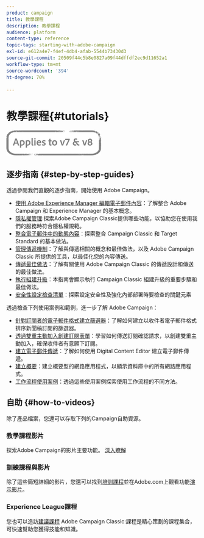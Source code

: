 ```yaml
---
product: campaign
title: 教學課程
description: 教學課程
audience: platform
content-type: reference
topic-tags: starting-with-adobe-campaign
exl-id: e612a4e7-f4ef-4db4-afab-5544b73430d3
source-git-commit: 20509f44c5b8e0827a09f44dffdf2ec9d11652a1
workflow-type: tm+mt
source-wordcount: '394'
ht-degree: 70%

---
```


# 教學課程{#tutorials}

![](../../assets/common.svg)

## 逐步指南 {#step-by-step-guides}

透過參閱我們直觀的逐步指南，開始使用 Adobe Campaign。

* [使用 Adobe Experience Manager 編輯電子郵件內容](https://helpx.adobe.com/campaign/kb/acc-aem.html)：了解整合 Adobe Campaign 和 Experience Manager 的基本概念。
* [隱私權管理](https://helpx.adobe.com/tw/campaign/kb/acc-privacy.html):探索Adobe Campaign Classic提供哪些功能，以協助您在使用我們的服務時符合隱私權規範。
* [整合電子郵件中的動態內容](https://experienceleague.adobe.com/docs/campaign-classic/using/integrating-with-adobe-experience-cloud/adobe-target/inserting-a-dynamic-image.html)：探索整合 Campaign Classic 和 Target Standard 的基本做法。
* [管理傳遞機制](../../delivery/using/about-deliverability.md)：了解與傳遞相關的概念和最佳做法，以及 Adobe Campaign Classic 所提供的工具，以最佳化您的內容傳送。
* [傳遞最佳做法](../../delivery/using/delivery-best-practices.md)：了解有關使用 Adobe Campaign Classic 的傳遞設計和傳送的最佳做法。
* [執行組建升級](https://helpx.adobe.com/campaign/kb/acc-build-upgrade.html)：本指南會顯示執行 Campaign Classic 組建升級的重要步驟和最佳做法。
* [安全性設定檢查清單](https://helpx.adobe.com/tw/campaign/kb/acc-security.html)：探索設定安全性及強化內部部署時要檢查的關鍵元素

透過檢查下列使用案例和範例，進一步了解 Adobe Campaign：

* [針對訂閱者的電子郵件格式建立篩選器](../../platform/using/use-case.md#creating-a-filter-on-the-email-format-of-subscribers)：了解如何建立以收件者電子郵件格式排序新聞稿訂閱的篩選器。
* [透過雙重主動加入創建訂閱表單](../../web/using/use-cases--web-forms.md#create-a-subscription--form-with-double-opt-in)：學習如何傳送訂閱確認請求，以創建雙重主動加入，確保收件者有意願下訂閱。
* [建立電子郵件傳遞](../../web/using/use-case--creating-an-email-delivery.md)：了解如何使用 Digital Content Editor 建立電子郵件傳遞。
* [建立概要](../../web/using/use-cases--creating-overviews.md)：建立概要型的網路應用程式，以顯示資料庫中的所有網路應用程式。
* [工作流程使用案例](../../workflow/using/about-workflow-use-cases.md)：透過這些使用案例探索使用工作流程的不同方法。

## 自助 {#how-to-videos}

除了產品檔案，您還可以存取下列的Campaign自助資源。

### 教學課程影片

探索Adobe Campaign的影片主要功能。 [深入瞭解](https://experienceleague.adobe.com/docs/campaign-classic-learn/tutorials/overview.html?lang=zh-Hant)

### 訓練課程與影片

除了這些簡短詳細的影片，您還可以找到[培訓課程](https://learning.adobe.com/catalog.html)並在Adobe.com上觀看功能[演示影片](https://www.adobe.com/training/video.html)。

### Experience League課程

您也可以造訪[建議課程](https://experienceleague.adobe.com/?lang=en#dashboard/learning) Adobe Campaign Classic:課程是精心策劃的課程集合，可快速幫助您獲得技能和知識。
